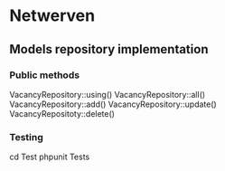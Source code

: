 # Netwerven
## Models repository implementation

### Public methods
VacancyRepository::using()
VacancyRepository::all()
VacancyRepository::add()
VacancyRepository::update()
VacancyRepositoty::delete()


### Testing
cd Test
phpunit Tests

